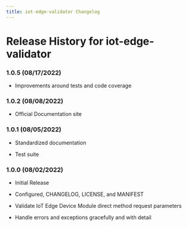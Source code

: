 ```yaml
---
title: iot-edge-validator Changelog
---
```


# Release History for iot-edge-validator

### 1.0.5 (08/17/2022)

- Improvements around tests and code coverage

### 1.0.2 (08/08/2022)

- Official Documentation site

### 1.0.1 (08/05/2022)

- Standardized documentation

- Test suite

### 1.0.0 (08/02/2022)

- Initial Release

- Configured, CHANGELOG, LICENSE, and MANIFEST

- Validate IoT Edge Device Module direct method request parameters

- Handle errors and exceptions gracefully and with detail
